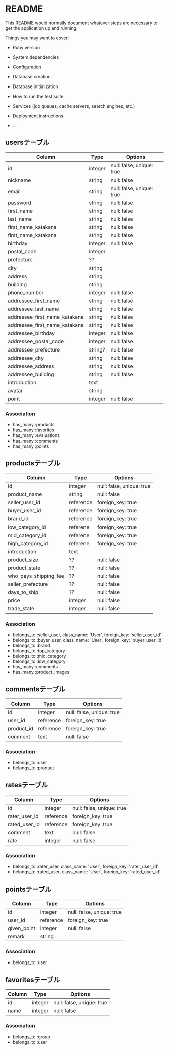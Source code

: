 # README

This README would normally document whatever steps are necessary to get the
application up and running.

Things you may want to cover:

* Ruby version

* System dependencies

* Configuration

* Database creation

* Database initialization

* How to run the test suite

* Services (job queues, cache servers, search engines, etc.)

* Deployment instructions

* ...

## usersテーブル

|Column|Type|Options|
|------|----|-------|
|id|integer|null: false, unique: true|
|nickname|string|null: false|
|email|string|null: false, unique: true|
|password|string|null: false|
|first_name|string|null: false|
|last_name|string|null: false|
|first_name_katakana|string|null: false|
|first_name_katakana|string|null: false|
|birthday|integer|null: false|
|postal_code|integer||
|prefecture|??||
|city|string||
|address|string||
|building|string||
|phone_number|integer|null: false|
|addressee_first_name|string|null: false|
|addressee_last_name|string|null: false|
|addressee_first_name_katakana|string|null: false|
|addressee_first_name_katakana|string|null: false|
|addressee_birthday|integer|null: false|
|addressee_postal_code|integer|null: false|
|addressee_prefecture|string?|null: false|
|addressee_city|string|null: false|
|addressee_address|string|null: false|
|addressee_building|string|null: false|
|introduction|text||
|avatar|string||
|point|integer|null: false|


### Association
- has_many :products
- has_many :favorites
- has_many :evaluations
- has_many :comments
- has_many :points


## productsテーブル

|Column|Type|Options|
|------|----|-------|
|id|integer|null: false, unique: true|
|product_name|string|null: false|
|seller_user_id|reference|foreign_key: true|
|buyer_user_id|reference|foreign_key: true|
|brand_id|reference|foreign_key: true|
|low_category_id|referene|foreign_key: true|
|mid_category_id|referene|foreign_key: true|
|high_category_id|referene|foreign_key: true|
|introduction|text||
|product_size|??|null: false|
|product_state|??|null: false|
|who_pays_shipping_fee|??|null: false|
|seller_prefecture|??|null: false|
|days_to_ship|??|null: false|
|price|integer|null: false|
|trade_state|integer|null: false|

### Association
- belongs_to :seller_user, class_name: 'User', foreign_key: 'seller_user_id'
- belongs_to :buyer_user, class_name: 'User', foreign_key: 'buyer_user_id'
- belongs_to :brand
- belongs_to :top_category
- belongs_to :mid_category
- belongs_to :low_category
- has_many :comments
- has_many :product_images

## commentsテーブル

|Column|Type|Options|
|------|----|-------|
|id|integer|null: false, unique: true|
|user_id|reference|foreign_key: true|
|product_id|reference|foreign_key: true|
|comment|text|null: false|

### Association
- belongs_to :user
- belongs_to :product

## ratesテーブル

|Column|Type|Options|
|------|----|-------|
|id|integer|null: false, unique: true|
|rater_user_id|reference|foreign_key: true|
|rated_user_id|reference|foreign_key: true|
|comment|text|null: false|
|rate|integer|null: false|

### Association
- belongs_to :rater_user, class_name: 'User', foreign_key: 'rater_user_id'
- belongs_to :rated_user, class_name: 'User', foreign_key: 'rated_user_id'

## pointsテーブル
|Column|Type|Options|
|------|----|-------|
|id|integer|null: false, unique: true|
|user_id|reference|foreign_key: true|
|given_point|integer|null: false|
|remark|string||

### Association
- belongs_to :user

## favoritesテーブル

|Column|Type|Options|
|------|----|-------|
|id|integer|null: false, unique: true|
|name|integer|null: false|

### Association
- belongs_to :group
- belongs_to :user